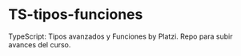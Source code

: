 # TS-tipos-funciones
TypeScript: Tipos avanzados y Funciones by Platzi. Repo para subir avances del curso.

